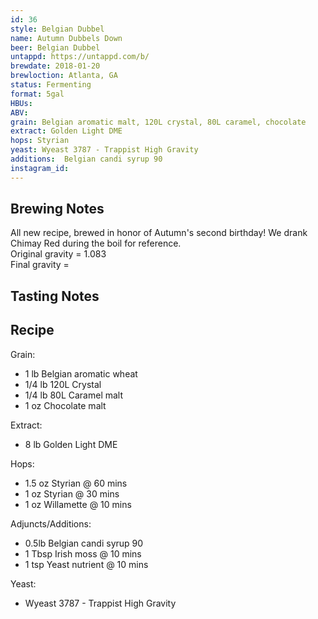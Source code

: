 ```yaml
---
id: 36
style: Belgian Dubbel
name: Autumn Dubbels Down
beer: Belgian Dubbel
untappd: https://untappd.com/b/
brewdate: 2018-01-20
brewloction: Atlanta, GA
status: Fermenting
format: 5gal
HBUs:
ABV:
grain: Belgian aromatic malt, 120L crystal, 80L caramel, chocolate
extract: Golden Light DME
hops: Styrian
yeast: Wyeast 3787 - Trappist High Gravity
additions:  Belgian candi syrup 90
instagram_id:
---
```

## Brewing Notes
All new recipe, brewed in honor of Autumn's second birthday! We drank Chimay Red during the boil for reference.  
Original gravity = 1.083  
Final gravity =

## Tasting Notes



## Recipe
Grain:

  + 1 lb Belgian aromatic wheat
  + 1/4 lb 120L Crystal
  + 1/4 lb 80L Caramel malt
  + 1 oz Chocolate malt

Extract:

  + 8 lb Golden Light DME  

Hops:

  + 1.5 oz Styrian @ 60 mins
  + 1 oz Styrian @ 30 mins
  + 1 oz Willamette @ 10 mins

Adjuncts/Additions:

  + 0.5lb Belgian candi syrup 90
  + 1 Tbsp Irish moss @ 10 mins
  + 1 tsp Yeast nutrient @ 10 mins

Yeast:

  + Wyeast 3787 - Trappist High Gravity
